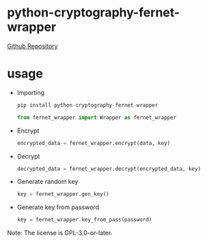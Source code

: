 # python-cryptography-fernet-wrapper
[Github Repository](https://github.com/KrazyKirby99999/python-cryptography-fernet-wrapper)
# usage
* Importing
    ```python
    pip install python-cryptography-fernet-wrapper
    ```
    ```python
    from fernet_wrapper import Wrapper as fernet_wrapper
    ```

* Encrypt
    ```python
    encrypted_data = fernet_wrapper.encrypt(data, key)
    ```

* Decrypt
    ```python
    decrypted_data = fernet_wrapper.decrypt(encrypted_data, key)
    ```

* Generate random key
    ```python
    key = fernet_wrapper.gen_key()
    ```

* Generate key from password
    ```python
    key = fernet_wrapper.key_from_pass(password)
    ```

Note: The license is GPL-3.0-or-later.
